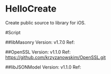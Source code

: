 # HelloCreate
Create public source to library for iOS.


#Script

##libMasonry
Version: v1.7.0
Ref: 

##OpenSSL
Version: v1.1.0
Ref: https://github.com/krzyzanowskim/OpenSSL.git

##libJSONModel
Version: v1.1.0
Ref: 
